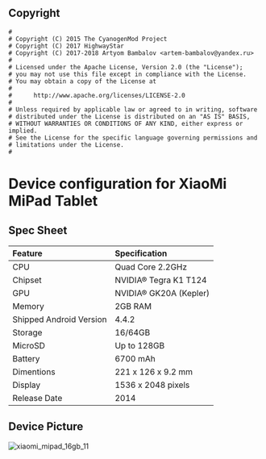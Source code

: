 ## Copyright

```
#
# Copyright (C) 2015 The CyanogenMod Project
# Copyright (C) 2017 HighwayStar
# Copyright (C) 2017-2018 Artyom Bambalov <artem-bambalov@yandex.ru>
#
# Licensed under the Apache License, Version 2.0 (the "License");
# you may not use this file except in compliance with the License.
# You may obtain a copy of the License at
#
#      http://www.apache.org/licenses/LICENSE-2.0
#
# Unless required by applicable law or agreed to in writing, software
# distributed under the License is distributed on an "AS IS" BASIS,
# WITHOUT WARRANTIES OR CONDITIONS OF ANY KIND, either express or implied.
# See the License for the specific language governing permissions and
# limitations under the License.
#
```

# Device configuration for XiaoMi MiPad Tablet

## Spec Sheet
| Feature                 | Specification                     |
| :---------------------- | :-------------------------------- |
| CPU                     | Quad Core 2.2GHz                  |
| Chipset                 | NVIDIA® Tegra K1 T124             |
| GPU                     | NVIDIA® GK20A (Kepler)            |
| Memory                  | 2GB RAM                           |
| Shipped Android Version | 4.4.2                             |
| Storage                 | 16/64GB                           |
| MicroSD                 | Up to 128GB                       |
| Battery                 | 6700 mAh                          |
| Dimentions              | 221 x 126 x 9.2 mm                |
| Display                 | 1536 x 2048 pixels                |
| Release Date            | 2014                     |

## Device Picture
![xiaomi_mipad_16gb_11](https://user-images.githubusercontent.com/23432909/33086483-c4143a82-cef8-11e7-99ca-d0192987bc1f.jpg)
